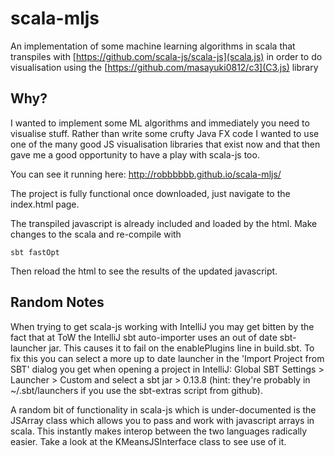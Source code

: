 # scala-mljs
An implementation of some machine learning algorithms in scala that transpiles with [https://github.com/scala-js/scala-js](scala.js) in order to do visualisation using the [https://github.com/masayuki0812/c3](C3.js) library

## Why?

I wanted to implement some ML algorithms and immediately you need to visualise stuff. Rather than write some crufty Java FX code I wanted to use one of the many good JS visualisation libraries that exist now and that then gave me a good opportunity to have a play with scala-js too.

You can see it running here: http://robbbbbb.github.io/scala-mljs/

The project is fully functional once downloaded, just navigate to the index.html page.

The transpiled javascript is already included and loaded by the html. Make changes to the scala and re-compile with

    sbt fastOpt

Then reload the html to see the results of the updated javascript.

## Random Notes

When trying to get scala-js working with IntelliJ you may get bitten by the fact that at ToW the IntelliJ sbt auto-importer uses an out of date sbt-launcher jar. This causes it to fail on the enablePlugins line in build.sbt. To fix this you can select a more up to date launcher in the 'Import Project from SBT' dialog you get when opening a project in IntelliJ: Global SBT Settings > Launcher > Custom and select a sbt jar > 0.13.8 (hint: they're probably in ~/.sbt/launchers if you use the sbt-extras script from github).

A random bit of functionality in scala-js which is under-documented is the JSArray class which allows you to pass and work with javascript arrays in scala. This instantly makes interop between the two languages radically easier. Take a look at the KMeansJSInterface class to see use of it.
